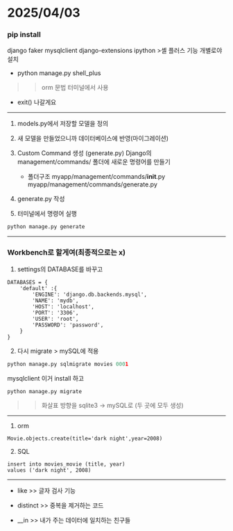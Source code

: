 # 2025/04/03

 ### pip install
django faker
mysqlclient
django-extensions
ipython >셸 플러스 기능 개별로야 설치

- python manage.py shell_plus 
>> orm 문법 터미널에서 사용
- exit() 나갈게요
--------

1. models.py에서 저장할 모델을 정의

2. 새 모델을 만들었으니까 데이터베이스에 반영(마이그레이션)

3. Custom Command 생성 (generate.py)
Django의 management/commands/ 폴더에 새로운 명령어를 만들기
    - 폴더구조 
    myapp/management/commands/__init__.py
    myapp/management/commands/generate.py

4. generate.py 작성

5. 터미널에서 명령어 실행
```python
python manage.py generate
```
---------
### Workbench로 할게여(최종적으로는 x)
1. settings의 DATABASE를 바꾸고
```shell
DATABASES = {
    'default' :{
        'ENGINE': 'django.db.backends.mysql',
        'NAME': 'mydb',
        'HOST': 'localhost',
        'PORT': '3306',
        'USER': 'root',
        'PASSWORD': 'password',
    }
}
```
2. 다시 migrate > mySQL에 적용
```python
python manage.py sqlmigrate movies 0001
```
mysqlclient 이거 install 하고

```python
python manage.py migrate
```

>> 화살표 방향을 sqlite3 -> mySQL로 (두 곳에 모두 생성)
-------------

1. orm
```shell
Movie.objects.create(title='dark night',year=2008)
```
2. SQL
```shell
insert into movies_movie (title, year)
values ('dark night', 2008)
 ```
---------

 - like >> 글자 검사 기능

 - distinct >> 중복을 제거하는 코드

 - __in >> 내가 주는 데이터에 일치하는 친구들